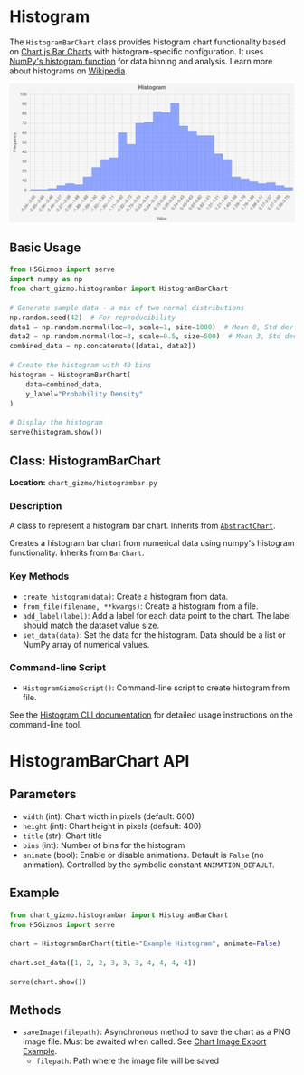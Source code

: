 # Histogram

The `HistogramBarChart` class provides histogram chart functionality based on [Chart.js Bar Charts](https://www.chartjs.org/docs/latest/charts/bar.html) with histogram-specific configuration. It uses [NumPy's histogram function](https://numpy.org/doc/stable/reference/generated/numpy.histogram.html) for data binning and analysis. Learn more about histograms on [Wikipedia](https://en.wikipedia.org/wiki/Histogram).

![Sample Histogram Chart](../screenshots/histogram.png)

## Basic Usage

```python
from H5Gizmos import serve
import numpy as np
from chart_gizmo.histogrambar import HistogramBarChart

# Generate sample data - a mix of two normal distributions
np.random.seed(42)  # For reproducibility
data1 = np.random.normal(loc=0, scale=1, size=1000)  # Mean 0, Std dev 1
data2 = np.random.normal(loc=3, scale=0.5, size=500)  # Mean 3, Std dev 0.5
combined_data = np.concatenate([data1, data2])

# Create the histogram with 40 bins
histogram = HistogramBarChart(
    data=combined_data,
    y_label="Probability Density"
)

# Display the histogram
serve(histogram.show())
```

## Class: HistogramBarChart

**Location:** `chart_gizmo/histogrambar.py`

### Description

A class to represent a histogram bar chart. Inherits from [`AbstractChart`](../api/charts.md).

Creates a histogram bar chart from numerical data using numpy's histogram functionality. Inherits from `BarChart`.

### Key Methods

- `create_histogram(data)`: Create a histogram from data.
- `from_file(filename, **kwargs)`: Create a histogram from a file.
- `add_label(label)`: Add a label for each data point to the chart. The label should match the dataset value size.
- `set_data(data)`: Set the data for the histogram. Data should be a list or NumPy array of numerical values.

### Command-line Script

- `HistogramGizmoScript()`: Command-line script to create histogram from file.

See the [Histogram CLI documentation](../cli/histogram.md) for detailed usage instructions on the command-line tool.

# HistogramBarChart API

## Parameters

- `width` (int): Chart width in pixels (default: 600)
- `height` (int): Chart height in pixels (default: 400)
- `title` (str): Chart title
- `bins` (int): Number of bins for the histogram
- `animate` (bool): Enable or disable animations. Default is `False` (no animation). Controlled by the symbolic constant `ANIMATION_DEFAULT`.

## Example

```python
from chart_gizmo.histogrambar import HistogramBarChart
from H5Gizmos import serve

chart = HistogramBarChart(title="Example Histogram", animate=False)

chart.set_data([1, 2, 2, 3, 3, 3, 4, 4, 4, 4])

serve(chart.show())
```

## Methods

- `saveImage(filepath)`: Asynchronous method to save the chart as a PNG image file. Must be awaited when called. See [Chart Image Export Example](../examples/#chart-image-export).
  - `filepath`: Path where the image file will be saved

